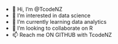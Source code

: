 - 👋 Hi, I’m @TcodeNZ
- 👀 I’m interested in data science
- 🌱 I’m currently learning data analytics
- 💞️ I’m looking to collaborate on R
- 📫 Reach me ON GITHUB with TcodeNZ

<!---
TcodeNZ/TcodeNZ is a ✨ special ✨ repository because its `README.md` (this file) appears on your GitHub profile.
You can click the Preview link to take a look at your changes.
--->
